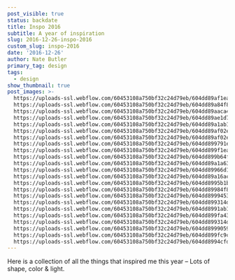 ```yaml
---
post_visible: true
status: backdate
title: Inspo 2016
subtitle: A year of inspiration
slug: 2016-12-26-inspo-2016
custom_slug: inspo-2016
date: '2016-12-26'
author: Nate Butler
primary_tag: design
tags:
  - design
show_thumbnail: true
post_images: >-
  https://uploads-ssl.webflow.com/60453108a750bf32c24d79eb/604dd89af1ea3032020fe3a4_00_BEAUTY_SELECTS_59_2560.jpg;
  https://uploads-ssl.webflow.com/60453108a750bf32c24d79eb/604dd89a84f8f8513d2fe48d_0ebe7ec8a7a26ca1810d3a7e2704a293.jpg;
  https://uploads-ssl.webflow.com/60453108a750bf32c24d79eb/604dd89aaca4e597b26e88cd_7a896230315359.561e2c634f6a4.jpg;
  https://uploads-ssl.webflow.com/60453108a750bf32c24d79eb/604dd89ae1d75337650cf918_9k%3D.jpg;
  https://uploads-ssl.webflow.com/60453108a750bf32c24d79eb/604dd89a1ab19cba362a8d5e_615b2830719123.562fd3d4ab1fd.jpg;
  https://uploads-ssl.webflow.com/60453108a750bf32c24d79eb/604dd89af02e1e5e2435c59d_a29e3829833457.5605a26e7d278.jpg;
  https://uploads-ssl.webflow.com/60453108a750bf32c24d79eb/604dd89af02e1eed7835c59c_colorlines.jpg;
  https://uploads-ssl.webflow.com/60453108a750bf32c24d79eb/604dd899791e7d2869c7bef0_tumblr_lyvl59nS6q1r0n5y3o1_500.jpg;
  https://uploads-ssl.webflow.com/60453108a750bf32c24d79eb/604dd899f1ea3019020fe3a3_tumblr_mk8nvgVUdh1qjlsi4o1_500.jpg;
  https://uploads-ssl.webflow.com/60453108a750bf32c24d79eb/604dd899b64f64f51d8d09e2_tumblr_n1xqodH4yr1qf69f8o1_500.jpg;
  https://uploads-ssl.webflow.com/60453108a750bf32c24d79eb/604dd89a1a63f0b9265348be_tumblr_nc52s2LLpZ1qzp4jto1_1280.jpg;
  https://uploads-ssl.webflow.com/60453108a750bf32c24d79eb/604dd89966d1ef2f3e032b66_tumblr_nfkck7dM141tg0vpvo1_1280.jpg;
  https://uploads-ssl.webflow.com/60453108a750bf32c24d79eb/604dd89a16ac69792ccbfa10_tumblr_nkybxsPU8e1qaz1ado1_r1_500.jpg;
  https://uploads-ssl.webflow.com/60453108a750bf32c24d79eb/604dd8995b1b3030dee65a7d_tumblr_nso057uTU91qaz1ado1_500.jpg;
  https://uploads-ssl.webflow.com/60453108a750bf32c24d79eb/604dd89984f8f88ea92fe48c_tumblr_nv3nk09spu1qkbpm3o1_500.jpg;
  https://uploads-ssl.webflow.com/60453108a750bf32c24d79eb/604dd89994532b1dbdaabcdc_tumblr_nw9fuwYqIh1t4spjzo1_500.jpg;
  https://uploads-ssl.webflow.com/60453108a750bf32c24d79eb/604dd899314d35c816e94baf_tumblr_nwptd9tQNw1tf8vylo1_1280.jpg;
  https://uploads-ssl.webflow.com/60453108a750bf32c24d79eb/604dd8991ab19c14292a8d5d_tumblr_nx7ox0AzQX1qkbpm3o1_500.jpg;
  https://uploads-ssl.webflow.com/60453108a750bf32c24d79eb/604dd899fa4363f60d1fdd4b_tumblr_nx310huyxj1ugu5w4o1_1280.jpg;
  https://uploads-ssl.webflow.com/60453108a750bf32c24d79eb/604dd899314d35e67de94bb0_tumblr_nx575uVqLk1sohduno1_500.jpg;
  https://uploads-ssl.webflow.com/60453108a750bf32c24d79eb/604dd8999059755173cc48cf_tumblr_nx868zMTIF1uhg8vvo1_500.jpg;
  https://uploads-ssl.webflow.com/60453108a750bf32c24d79eb/604dd899fc9c57465c20129e_tumblr_nxdnlzjK0h1u1y7zho1_500.jpg;
  https://uploads-ssl.webflow.com/60453108a750bf32c24d79eb/604dd8994cfde06bc63d6c9f_TWILIO_BEACON_08_1280.jpg
---
```

<p>Here is a collection of all the things that inspired me this year – Lots of shape, color &amp;&nbsp;light.</p>